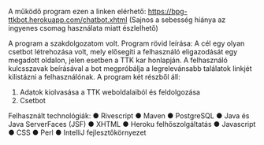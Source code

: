 A működő program ezen a linken elérhető: https://bpg-ttkbot.herokuapp.com/chatbot.xhtml
(Sajnos a sebesség hiánya az ingyenes csomag használata miatt észlelhető)

A program a szakdolgozatom volt. Program rövid leírása:
A cél egy olyan csetbot létrehozása volt, mely elősegíti a felhasználó eligazodását egy megadott oldalon, jelen esetben a TTK kar honlapján. 
A felhasználó kulcsszavak beírásával a bot megpróbálja a legrelevánsabb találatok linkjét kilistázni a felhasználónak.
A program két részből áll:
1.	Adatok kiolvasása a TTK weboldalaiból és feldolgozása
2.	Csetbot

Felhasznált technológiák:
●	Rivescript
●	Maven
●	PostgreSQL
●	Java és Java ServerFaces (JSF)
●	XHTML
●	Heroku felhőszolgáltatás
●	Javascript
●	CSS
●	Perl
●	IntelliJ fejlesztőkörnyezet

